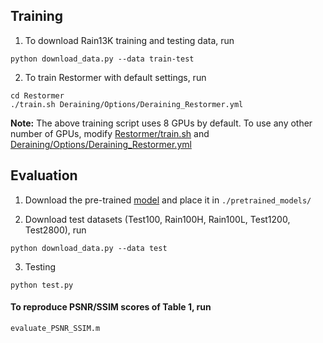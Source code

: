 
## Training

1. To download Rain13K training and testing data, run
```
python download_data.py --data train-test
```

2. To train Restormer with default settings, run
```
cd Restormer
./train.sh Deraining/Options/Deraining_Restormer.yml
```

**Note:** The above training script uses 8 GPUs by default. To use any other number of GPUs, modify [Restormer/train.sh](../train_old.sh) and [Deraining/Options/Deraining_Restormer.yml](Options/Deraining_Restormer.yml)

## Evaluation

1. Download the pre-trained [model](https://drive.google.com/drive/folders/1ZEDDEVW0UgkpWi-N4Lj_JUoVChGXCu_u?usp=sharing) and place it in `./pretrained_models/`

2. Download test datasets (Test100, Rain100H, Rain100L, Test1200, Test2800), run 
```
python download_data.py --data test
```

3. Testing
```
python test.py
```

#### To reproduce PSNR/SSIM scores of Table 1, run

```
evaluate_PSNR_SSIM.m 
```

